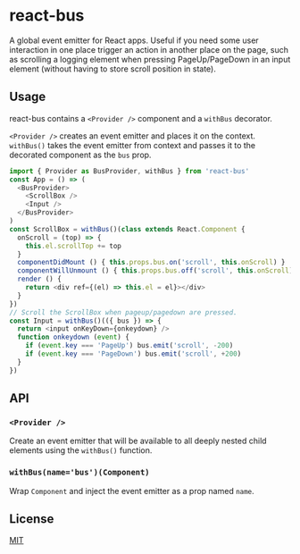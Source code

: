 # react-bus

A global event emitter for React apps.
Useful if you need some user interaction in one place trigger an action in another place on the page, such as scrolling a logging element when pressing PageUp/PageDown in an input element (without having to store scroll position in state).

## Usage

react-bus contains a `<Provider />` component and a `withBus` decorator.

`<Provider />` creates an event emitter and places it on the context.
`withBus()` takes the event emitter from context and passes it to the decorated component as the `bus` prop.

```js
import { Provider as BusProvider, withBus } from 'react-bus'
const App = () => (
  <BusProvider>
    <ScrollBox />
    <Input />
  </BusProvider>
)
const ScrollBox = withBus()(class extends React.Component {
  onScroll = (top) => {
    this.el.scrollTop += top
  }
  componentDidMount () { this.props.bus.on('scroll', this.onScroll) }
  componentWillUnmount () { this.props.bus.off('scroll', this.onScroll) }
  render () {
    return <div ref={(el) => this.el = el}></div>
  }
})
// Scroll the ScrollBox when pageup/pagedown are pressed.
const Input = withBus()(({ bus }) => {
  return <input onKeyDown={onkeydown} />
  function onkeydown (event) {
    if (event.key === 'PageUp') bus.emit('scroll', -200)
    if (event.key === 'PageDown') bus.emit('scroll', +200)
  }
})
```

## API

### `<Provider />`

Create an event emitter that will be available to all deeply nested child elements using the `withBus()` function.

### `withBus(name='bus')(Component)`

Wrap `Component` and inject the event emitter as a prop named `name`.

## License

[MIT](./LICENSE)
